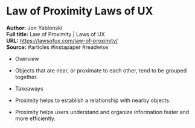 # Law of Proximity   Laws of UX

**Author:** Jon Yablonski  
**Full title:** Law of Proximity | Laws of UX  
**URL:** https://lawsofux.com/law-of-proximity/  
**Source:** #articles #instapaper #readwise

- Overview 
   
- Objects that are near, or proximate to each other, tend to be grouped together. 
   
- Takeaways 
   
- Proximity helps to establish a relationship with nearby objects. 
   
- Proximity helps users understand and organize information faster and more efficiently. 
   

